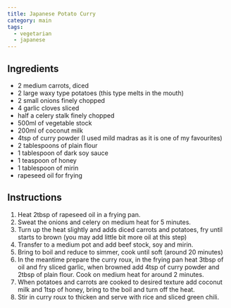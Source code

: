```yaml
---
title: Japanese Potato Curry
category: main
tags:
  - vegetarian
  - japanese
---
```


## Ingredients

- 2 medium carrots, diced
- 2 large waxy type potatoes (this type melts in the mouth)
- 2 small onions finely chopped
- 4 garlic cloves sliced
- half a celery stalk finely chopped
- 500ml of vegetable stock
- 200ml of coconut milk
- 4tsp of curry powder (I used mild madras as it is one of my favourites)
- 2 tablespoons of plain flour
- 1 tablespoon of dark soy sauce
- 1 teaspoon of honey
- 1 tablespoon of mirin
- rapeseed oil for frying

## Instructions

1. Heat 2tbsp of rapeseed oil in a frying pan.
1. Sweat the onions and celery on medium heat for 5 minutes.
1. Turn up the heat slightly and adds diced carrots and potatoes, fry until starts to brown (you may add little bit more oil at this step)
1. Transfer to a medium pot and add beef stock, soy and mirin.
1. Bring to boil and reduce to simmer, cook until soft (around 20 minutes)
1. In the meantime prepare the curry roux, in the frying pan heat 3tbsp of oil and fry sliced garlic, when browned add 4tsp of curry powder and 2tbsp of plain flour. Cook on medium heat for around 2 minutes.
1. When potatoes and carrots are cooked to desired texture add coconut milk and 1tsp of honey, bring to the boil and turn off the heat.
1. Stir in curry roux to thicken and serve with rice and sliced green chili.
